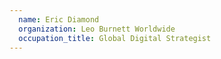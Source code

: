 ```yaml
---
  name: Eric Diamond
  organization: Leo Burnett Worldwide
  occupation_title: Global Digital Strategist
---
```

